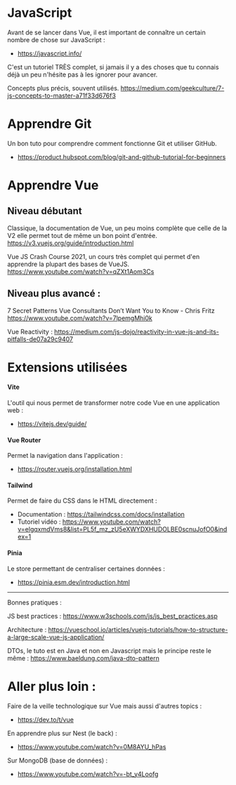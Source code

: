 # JavaScript

Avant de se lancer dans Vue, il est important de connaître un certain nombre de chose sur JavaScript : 
- https://javascript.info/

C'est un tutoriel TRÈS complet, si jamais il y a des choses que tu connais déjà un peu n'hésite pas à les ignorer pour avancer.

Concepts plus précis, souvent utilisés.
https://medium.com/geekculture/7-js-concepts-to-master-a71f33d676f3

# Apprendre Git 

Un bon tuto pour comprendre comment fonctionne Git et utiliser GitHub. 
- https://product.hubspot.com/blog/git-and-github-tutorial-for-beginners

# Apprendre Vue 

## Niveau débutant

Classique, la documentation de Vue, un peu moins complète que celle de la V2 elle permet tout de même un bon point d'entrée.
https://v3.vuejs.org/guide/introduction.html

Vue JS Crash Course 2021, un cours très complet qui permet d'en apprendre la plupart des bases de VueJS.
https://www.youtube.com/watch?v=qZXt1Aom3Cs

## Niveau plus avancé : 

7 Secret Patterns Vue Consultants Don’t Want You to Know - Chris Fritz
https://www.youtube.com/watch?v=7lpemgMhi0k

Vue Reactivity :
https://medium.com/js-dojo/reactivity-in-vue-js-and-its-pitfalls-de07a29c9407

# Extensions utilisées

####  Vite
L'outil qui nous permet de transformer notre code Vue en une application web : 
- https://vitejs.dev/guide/

#### Vue Router
Permet la navigation dans l'application : 
- https://router.vuejs.org/installation.html

#### Tailwind
Permet de faire du CSS dans le HTML directement : 
- Documentation : https://tailwindcss.com/docs/installation
- Tutoriel vidéo : https://www.youtube.com/watch?v=elgqxmdVms8&list=PL5f_mz_zU5eXWYDXHUDOLBE0scnuJofO0&index=1

#### Pinia 
Le store permettant de centraliser certaines données : 
- https://pinia.esm.dev/introduction.html

----------------------------------------------------------------------------------

Bonnes pratiques : 

JS best practices :
https://www.w3schools.com/js/js_best_practices.asp

Architecture : 
https://vueschool.io/articles/vuejs-tutorials/how-to-structure-a-large-scale-vue-js-application/

DTOs, le tuto est en Java et non en Javascript mais le principe reste le même : 
https://www.baeldung.com/java-dto-pattern

# Aller plus loin : 

Faire de la veille technologique sur Vue mais aussi d'autres topics : 
- https://dev.to/t/vue

En apprendre plus sur Nest (le back) :
- https://www.youtube.com/watch?v=0M8AYU_hPas

Sur MongoDB (base de données) :
- https://www.youtube.com/watch?v=-bt_y4Loofg
